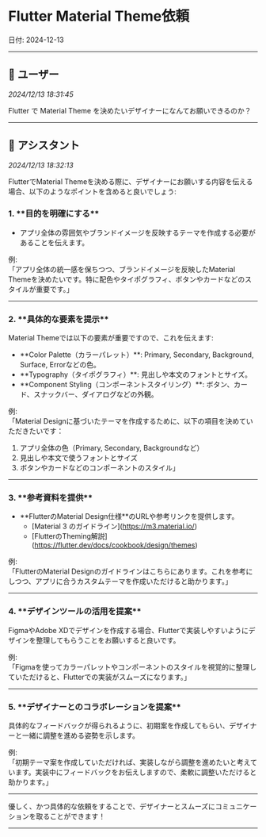 # Flutter Material Theme依頼

日付: 2024-12-13

---

## 👤 ユーザー
*2024/12/13 18:31:45*

Flutter で Material Theme を決めたいデザイナーになんてお願いできるのか？

---

## 🤖 アシスタント
*2024/12/13 18:32:13*

FlutterでMaterial Themeを決める際に、デザイナーにお願いする内容を伝える場合、以下のようなポイントを含めると良いでしょう:

### 1. \*\*目的を明確にする\*\*
- アプリ全体の雰囲気やブランドイメージを反映するテーマを作成する必要があることを伝えます。

例:  
「アプリ全体の統一感を保ちつつ、ブランドイメージを反映したMaterial Themeを決めたいです。特に配色やタイポグラフィ、ボタンやカードなどのスタイルが重要です。」

---

### 2. \*\*具体的な要素を提示\*\*
Material Themeでは以下の要素が重要ですので、これを伝えます:
- \*\*Color Palette（カラーパレット）\*\*: Primary, Secondary, Background, Surface, Errorなどの色。
- \*\*Typography（タイポグラフィ）\*\*: 見出しや本文のフォントとサイズ。
- \*\*Component Styling（コンポーネントスタイリング）\*\*: ボタン、カード、スナックバー、ダイアログなどの外観。

例:  
「Material Designに基づいたテーマを作成するために、以下の項目を決めていただきたいです：  
1. アプリ全体の色（Primary, Secondary, Backgroundなど）  
2. 見出しや本文で使うフォントとサイズ  
3. ボタンやカードなどのコンポーネントのスタイル」

---

### 3. \*\*参考資料を提供\*\*
- \*\*FlutterのMaterial Design仕様\*\*のURLや参考リンクを提供します。  
  - \[Material 3 のガイドライン\](https://m3.material.io/)
  - \[FlutterのTheming解説\](https://flutter.dev/docs/cookbook/design/themes)

例:  
「FlutterのMaterial Designのガイドラインはこちらにあります。これを参考にしつつ、アプリに合うカスタムテーマを作成いただけると助かります。」

---

### 4. \*\*デザインツールの活用を提案\*\*
FigmaやAdobe XDでデザインを作成する場合、Flutterで実装しやすいようにデザインを整理してもらうことをお願いすると良いです。

例:  
「Figmaを使ってカラーパレットやコンポーネントのスタイルを視覚的に整理していただけると、Flutterでの実装がスムーズになります。」

---

### 5. \*\*デザイナーとのコラボレーションを提案\*\*
具体的なフィードバックが得られるように、初期案を作成してもらい、デザイナーと一緒に調整を進める姿勢を示します。

例:  
「初期テーマ案を作成していただければ、実装しながら調整を進めたいと考えています。実装中にフィードバックをお伝えしますので、柔軟に調整いただけると助かります。」

---

優しく、かつ具体的な依頼をすることで、デザイナーとスムーズにコミュニケーションを取ることができます！

---
